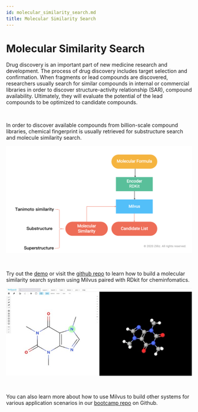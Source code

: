 ```yaml
---
id: molecular_similarity_search.md
title: Molecular Similarity Search 
---
```


# Molecular Similarity Search 

Drug discovery is an important part of new medicine research and development. The process of drug discovery includes target selection and confirmation. When fragments or lead compounds are discovered, researchers usually search for similar compounds in internal or commercial libraries in order to discover structure-activity relationship (SAR), compound availability. Ultimately, they will evaluate the potential of the lead compounds to be optimized to candidate compounds.

<br/>

In order to discover available compounds from billion-scale compound libraries, chemical fingerprint is usually retrieved for substructure search and molecule similarity search.

![molecular](../../../assets/molecular.png)

<br/>

Try out the [demo](http://35.166.123.214:8002/) or visit the [github repo](https://github.com/milvus-io/bootcamp/tree/master/solutions/molecular_similarity_search) to learn how to build a molecular similarity search system using Milvus paired with RDkit for cheminfomatics.

![molecular](../../../assets/molecular_demo.jpeg)

<br/>

You can also learn more about how to use Milvus to build other systems for various application scenarios in our [bootcamp repo](https://github.com/milvus-io/bootcamp) on Github.
